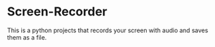 # Screen-Recorder
This is a python projects that records your screen with audio and saves them as a file.
